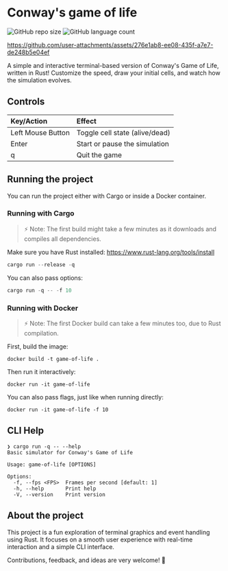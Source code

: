 # Conway's game of life

![GitHub repo size](https://img.shields.io/github/repo-size/RaoniSilvestre/game-of-life?style=for-the-badge)
![GitHub language count](https://img.shields.io/github/languages/count/RaoniSilvestre/game-of-life?style=for-the-badge)


https://github.com/user-attachments/assets/276e1ab8-ee08-435f-a7e7-de248b5e04ef

A simple and interactive terminal-based version of Conway's Game of Life, written in Rust!
Customize the speed, draw your initial cells, and watch how the simulation evolves.

## Controls

| Key/Action | Effect |
|:---|:---|
| Left Mouse Button | Toggle cell state (alive/dead) |
| Enter | Start or pause the simulation |
| q | Quit the game |

## Running the project

You can run the project either with Cargo or inside a Docker container.

### Running with Cargo

> ⚡ Note: The first build might take a few minutes as it downloads and compiles all dependencies.

Make sure you have Rust installed: https://www.rust-lang.org/tools/install

```rust 
cargo run --release -q
```

You can also pass options:

```rust 
cargo run -q -- -f 10
```

### Running with Docker

> ⚡ Note: The first Docker build can take a few minutes too, due to Rust compilation.

First, build the image:

```
docker build -t game-of-life .
```

Then run it interactively:

```
docker run -it game-of-life
```

You can also pass flags, just like when running directly:

```
docker run -it game-of-life -f 10
```

## CLI Help

```
❯ cargo run -q -- --help
Basic simulator for Conway's Game of Life

Usage: game-of-life [OPTIONS]

Options:
  -f, --fps <FPS>  Frames per second [default: 1]
  -h, --help       Print help
  -V, --version    Print version
```

## About the project

This project is a fun exploration of terminal graphics and event handling using Rust.
It focuses on a smooth user experience with real-time interaction and a simple CLI interface.

Contributions, feedback, and ideas are very welcome! 🚀
